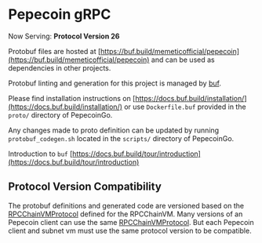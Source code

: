 # Pepecoin gRPC

Now Serving: **Protocol Version 26**

Protobuf files are hosted at [https://buf.build/memeticofficial/pepecoin](https://buf.build/memeticofficial/pepecoin) and can be used as dependencies in other projects.

Protobuf linting and generation for this project is managed by [buf](https://github.com/bufbuild/buf).

Please find installation instructions on [https://docs.buf.build/installation/](https://docs.buf.build/installation/) or use `Dockerfile.buf` provided in the `proto/` directory of PepecoinGo.

Any changes made to proto definition can be updated by running `protobuf_codegen.sh` located in the `scripts/` directory of PepecoinGo.

Introduction to `buf` [https://docs.buf.build/tour/introduction](https://docs.buf.build/tour/introduction)

## Protocol Version Compatibility

The protobuf definitions and generated code are versioned based on the [RPCChainVMProtocol](../version/version.go#L13) defined for the RPCChainVM.
Many versions of an Pepecoin client can use the same [RPCChainVMProtocol](../version/version.go#L13). But each Pepecoin client and subnet vm must use the same protocol version to be compatible.
